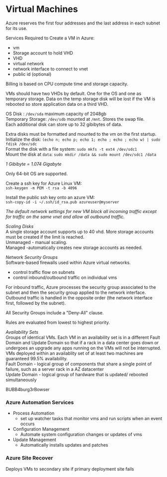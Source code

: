 # Virtual Machines

Azure reserves the first four addresses and the last address in each subnet for its use.  

Services Required to Create a VM in Azure:  
- vm
- Storage account to hold VHD
- VHD
- virtual network
- network interface to connect to vnet
- public id (optional)

Billing is based on CPU compute time and storage capacity.  

VMs should have two VHDs by default. One for the OS and one as temporary storage. Data on the temp  storage disk will be lost if the VM is rebooted so store application data on a third VHD.  

OS Disk : `/dev/sda` maximum capacity of 2048gb   
Temporary Storage: `/dev/sdb` mounted at `/mnt`. Stores the swap file.  
Each additional disk can store up to 32 gibibytes of data.  

Extra disks must be formatted and mounted to the vm on the first startup.  
Initialize the disk: `(echo n; echo p; echo 1; echo ; echo ; echo w) | sudo fdisk /dev/sdc`  
Format the disk with a file system: `sudo mkfs -t ext4 /dev/sdc1`  
Mount the disk at `data`: `sudo mkdir /data && sudo mount /dev/sdc1 /data`  

*1 Gibibyte = 1.074 Gigabyte*  

Only 64-bit OS are supported.  

Create a ssh key for Azure Linux VM:  
`ssh-keygen -m PEM -t rsa -b 4096`  

Install the public ssh key onto an azure VM:  
`ssh-copy-id -i ~/.ssh/id_rsa.pub azureuser@myserver`  

*The default network settings for new VM block all incoming traffic except for traffic on the same vnet and allow all outbound traffic.*  


*Scaling Disks*  
A single storage account supports up to 40 vhd. More storage accounts must be created if the limit is reached.  
Unmanaged -  manual scaling.  
Managed -automatically creates new storage accounts as needed.  

*Network Security Groups*  
Software-based firewalls used within Azure virtual networks.  
- control traffic flow on subnets
- control inbound/outbound traffic on individual vms

For inbound traffic, Azure processes the security group associated to the subnet and then the security group applied to the network interface. Outbound traffic is handled in the opposite order (the network interface first, followed by the subnet).  

All Security Groups include a "Deny-All" clause.  

Rules are evaluated from lowest to highest priority.  


*Availability Sets*  
Groups of identical VMs. Each VM in an availability set is in a different Fault Domain and Update Domain so that if a rack in a data center goes down or undergoes an upgrade any apps running on the VMs will not be interrupted.  
VMs deployed within an availablity set of at least two machines are guaranteed 99.5%  availability.  
Fault Domain - logical group of components that share a single point of failure, such as a server rack in a AZ datacenter  
Update Domain - logical group of hardware that is updated/ rebooted simultaneously  

BUBB4burg3rBowser

### Azure Automation Services
- Process Automation
    - set up watcher tasks that monitor vms and run scripts when an event occurs
- Configuration Management
    - Automate system configuration changes or updates of vms
- Update Management
    - Automatically installs updates and patches


### Azure Site Recover
Deploys VMs to secondary site if primary deployment site fails
